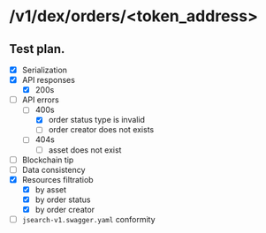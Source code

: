 # /v1/dex/orders/<token_address>

## Test plan.

* [x] Serialization
* [x] API responses
    * [x] 200s
* [ ] API errors
    * [ ] 400s
        * [x] order status type is invalid
        * [ ] order creator does not exists
    * [ ] 404s
        * [ ] asset does not exist
* [ ] Blockchain tip
* [ ] Data consistency
* [x] Resources filtratiob
    * [x] by asset
    * [x] by order status
    * [x] by order creator
* [ ] `jsearch-v1.swagger.yaml` conformity
